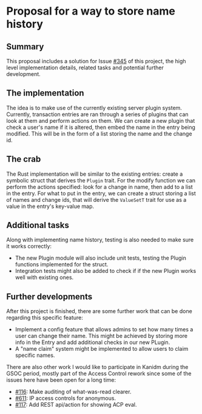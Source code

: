 # Proposal for a way to store name history
## Summary
This proposal includes a solution for Issue [#345](https://github.com/kanidm/kanidm/issues/345) of this project, the high level implementation details, related tasks and potential further development.

## The implementation
The idea is to make use of the currently existing server plugin system. Currently, transaction entries are ran through a series of plugins that can look at them and perform actions on them.
We can create a new plugin that check a user's name if it is altered, then embed the name in the entry being modified. This will be in the form of a list storing the name and the change id.

## The crab
The Rust implementation will be similar to the existing entries: create a symbolic struct that derives the `Plugin` trait. For the modify function we can perform the actions specified: look for a change in name, then add to a list in the entry.
For what to put in the entry, we can create a struct storing a list of names and change ids, that will derive the `ValueSetT` trait for use as a value in the entry's key-value map.

## Additional tasks
Along with implementing name history, testing is also needed to make sure it works correctly:
- The new Plugin module will also include unit tests, testing the Plugin functions implemented for the struct.
- Integration tests might also be added to check if if the new Plugin works well with existing ones.

## Further developments
After this project is finished, there are some further work that can be done regarding this specific feature:
- Implement a config feature that allows admins to set how many times a user can change their name. This might be achieved by storing more info in the Entry and add additional checks in our new PLugin.
- A "name claim" system might be implemented to allow users to claim specific names.

There are also other work I would like to participate in Kanidm during the GSOC period, mostly part of the Access Control rework since some of the issues here have been open for a long time:
- [#116](https://github.com/kanidm/kanidm/issues/116): Make auditing of what-was-read clearer.
- [#611](https://github.com/kanidm/kanidm/issues/611): IP access controls for anonymous.
- [#117](https://github.com/kanidm/kanidm/issues/117): Add REST api/action for showing ACP eval.